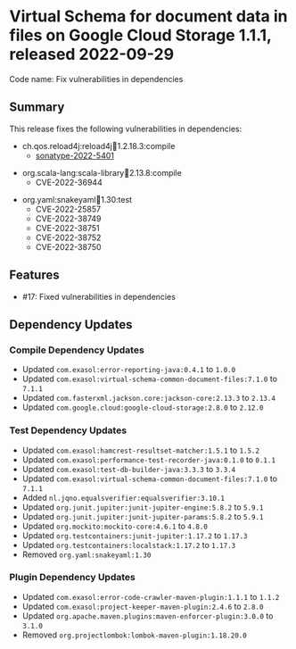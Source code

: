 # Virtual Schema for document data in files on Google Cloud Storage 1.1.1, released 2022-09-29

Code name: Fix vulnerabilities in dependencies

## Summary

This release fixes the following vulnerabilities in dependencies:

* ch.qos.reload4j:reload4j:jar:1.2.18.3:compile
  * [sonatype-2022-5401](https://ossindex.sonatype.org/vulnerability/sonatype-2022-5401)
+ org.scala-lang:scala-library:jar:2.13.8:compile
  * CVE-2022-36944
* org.yaml:snakeyaml:jar:1.30:test
  * CVE-2022-25857
  * CVE-2022-38749
  * CVE-2022-38751
  * CVE-2022-38752
  * CVE-2022-38750

## Features

* #17: Fixed vulnerabilities in dependencies

## Dependency Updates

### Compile Dependency Updates

* Updated `com.exasol:error-reporting-java:0.4.1` to `1.0.0`
* Updated `com.exasol:virtual-schema-common-document-files:7.1.0` to `7.1.1`
* Updated `com.fasterxml.jackson.core:jackson-core:2.13.3` to `2.13.4`
* Updated `com.google.cloud:google-cloud-storage:2.8.0` to `2.12.0`

### Test Dependency Updates

* Updated `com.exasol:hamcrest-resultset-matcher:1.5.1` to `1.5.2`
* Updated `com.exasol:performance-test-recorder-java:0.1.0` to `0.1.1`
* Updated `com.exasol:test-db-builder-java:3.3.3` to `3.3.4`
* Updated `com.exasol:virtual-schema-common-document-files:7.1.0` to `7.1.1`
* Added `nl.jqno.equalsverifier:equalsverifier:3.10.1`
* Updated `org.junit.jupiter:junit-jupiter-engine:5.8.2` to `5.9.1`
* Updated `org.junit.jupiter:junit-jupiter-params:5.8.2` to `5.9.1`
* Updated `org.mockito:mockito-core:4.6.1` to `4.8.0`
* Updated `org.testcontainers:junit-jupiter:1.17.2` to `1.17.3`
* Updated `org.testcontainers:localstack:1.17.2` to `1.17.3`
* Removed `org.yaml:snakeyaml:1.30`

### Plugin Dependency Updates

* Updated `com.exasol:error-code-crawler-maven-plugin:1.1.1` to `1.1.2`
* Updated `com.exasol:project-keeper-maven-plugin:2.4.6` to `2.8.0`
* Updated `org.apache.maven.plugins:maven-enforcer-plugin:3.0.0` to `3.1.0`
* Removed `org.projectlombok:lombok-maven-plugin:1.18.20.0`
